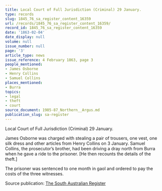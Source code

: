 ```yaml
---
title: Local Court of Full Jurisdiction (Criminal) 29 January.
type: records
slug: 1845_76_sa_register_content_16359
url: /records/1845_76_sa_register_content_16359/
record_id: 1845_76_sa_register_content_16359
date: '1863-02-04'
date_display: null
volume: null
issue_number: null
page: '3'
article_type: news
issue_reference: 4 February 1863, page 3
people_mentioned:
- James Osborne
- Henry Collins
- Samuel Collins
places_mentioned:
- Burra
topics:
- legal
- theft
- court
source_document: 1985-87_Northern__Argus.md
publication_slug: sa-register
---
```


Local Court of Full Jurisdiction (Criminal) 29 January.

James Osborne was charged with stealing a pair of trousers, one vest, one silk dress and other articles from Henry Collins on 3 January.  Samuel Collins, the prosecutor’s brother, had been driving a dray north from Burra when he gave a ride to the prisoner.  [He then recounts the details of the theft.]

The prisoner was sentenced to one month in gaol and ordered to pay the costs of the three witnesses.

Source publication: [The South Australian Register](/publications/sa-register/)
